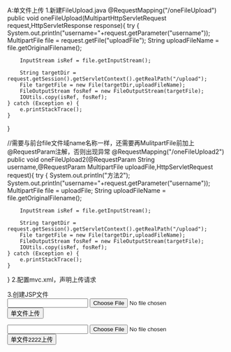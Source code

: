 A:单文件上传
1.新建FileUpload.java
@RequestMapping("/oneFileUpload")
public void oneFileUpload(MultipartHttpServletRequest request,HttpServletResponse response){
	try {
		System.out.println("username="+request.getParameter("username"));
		MultipartFile file = request.getFile("uploadFile");
		String uploadFileName = file.getOriginalFilename();
		
		InputStream isRef = file.getInputStream();
		
		String targetDir = request.getSession().getServletContext().getRealPath("/upload");
		File targetFile = new File(targetDir,uploadFileName);
		FileOutputStream fosRef = new FileOutputStream(targetFile);
		IOUtils.copy(isRef, fosRef);
	} catch (Exception e) {
		e.printStackTrace();
	}
}

//需要与前台file文件域name名称一样，还需要再MulitpartFile前加上@RequestParam注解，否则出现异常
@RequestMapping("/oneFileUpload2")
public void oneFileUpload2(@RequestParam String username,@RequestParam MultipartFile uploadFile,HttpServletRequest request){
	try {
		System.out.println("方法2");
		System.out.println("username="+request.getParameter("username"));
		MultipartFile file = uploadFile;
		String uploadFileName = file.getOriginalFilename();
		
		InputStream isRef = file.getInputStream();
		
		String targetDir = request.getSession().getServletContext().getRealPath("/upload");
		File targetFile = new File(targetDir,uploadFileName);
		FileOutputStream fosRef = new FileOutputStream(targetFile);
		IOUtils.copy(isRef, fosRef);
	} catch (Exception e) {
		e.printStackTrace();
	}
}
2.配置mvc.xml，声明上传请求
<!-- 文件上传请求 -->
<bean id="multipartResolver" class="org.springframework.web.multipart.commons.CommonsMultipartResolver">
	<property name="maxUploadSize" value="204800000" />
</bean>
3.创建JSP文件
<form action="oneFileUpload.spring" method="post" enctype="multipart/form-data">
	<input type="text" name="username">
	<input type="file" name="uploadFile">
	<input type="submit" value="单文件上传">
</form>
<form action="oneFileUpload2.spring" method="post" enctype="multipart/form-data">
	<input type="text" name="username">
	<input type="file" name="uploadFile">
	<input type="submit" value="单文件2222上传">
</form>

